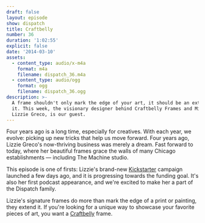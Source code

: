 ```yaml
---
draft: false
layout: episode
show: dispatch
title: Craftbelly
number: 36
duration: '1:02:55'
explicit: false
date: '2014-03-10'
assets:
  - content_type: audio/x-m4a
    format: m4a
    filename: dispatch_36.m4a
  - content_type: audio/ogg
    format: ogg
    filename: dispatch_36.ogg
description: >-
  A frame shouldn't only mark the edge of your art, it should be an extension of
  it. This week, the visionary designer behind Craftbelly Frames and Mirrors,
  Lizzie Greco, is our guest.
---
```

Four years ago is a long time, especially for creatives. With each year, we evolve: picking up new tricks that help us move forward. Four years ago, Lizzie Greco's now-thriving business was merely a dream. Fast forward to today, where her beautiful frames grace the walls of many Chicago establishments &mdash; including The Machine studio.

This episode is one of firsts: Lizzie's brand-new [Kickstarter](http://www.craftbelly.com/kickstarter) campaign launched a few days ago, and it is progressing towards the funding goal. It's also her first podcast appearance, and we're excited to make her a part of the Dispatch family.

Lizzie's signature frames do more than mark the edge of a print or painting, they extend it. If you're looking for a unique way to showcase your favorite pieces of art, you want a [Craftbelly](http://www.craftbelly.com) frame.